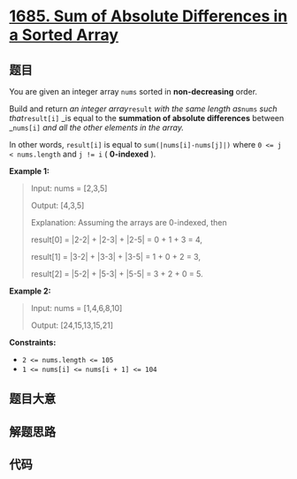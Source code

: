 # [1685. Sum of Absolute Differences in a Sorted Array](https://leetcode.com/problems/sum-of-absolute-differences-in-a-sorted-array/)

## 题目

You are given an integer array `nums` sorted in **non-decreasing** order.

Build and return _an integer array_`result` _with the same length as_`nums`
_such that_`result[i]` _is equal to the **summation of absolute differences**
between _`nums[i]` _and all the other elements in the array._

In other words, `result[i]` is equal to `sum(|nums[i]-nums[j]|)` where `0 <= j
< nums.length` and `j != i` ( **0-indexed** ).



**Example 1:**

> Input: nums = [2,3,5]
> 
> Output: [4,3,5]
> 
> Explanation: Assuming the arrays are 0-indexed, then
> 
> result[0] = |2-2| + |2-3| + |2-5| = 0 + 1 + 3 = 4,
> 
> result[1] = |3-2| + |3-3| + |3-5| = 1 + 0 + 2 = 3,
> 
> result[2] = |5-2| + |5-3| + |5-5| = 3 + 2 + 0 = 5.

**Example 2:**

> Input: nums = [1,4,6,8,10]
> 
> Output: [24,15,13,15,21]

**Constraints:**

  * `2 <= nums.length <= 105`
  * `1 <= nums[i] <= nums[i + 1] <= 104`


## 题目大意

## 解题思路

## 代码

```javascript

```



